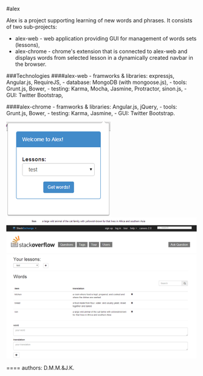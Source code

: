 #alex

Alex is a project supporting learning of new words and phrases. It consists of two sub-projects:
- alex-web - web application providing GUI for management of words sets (lessons),
- alex-chrome - chrome's extension that is connected to alex-web and displays words from selected lesson in a dynamically created navbar in the browser.

###Technologies
####alex-web
	- framworks & libraries: expressjs, Angular.js, RequireJS,
	- database: MongoDB (with mongoose.js),
	- tools: Grunt.js, Bower,
	- testing: Karma, Mocha, Jasmine, Protractor, sinon.js,
	- GUI: Twitter Bootstrap,

####alex-chrome
	- framworks & libraries: Angular.js, jQuery,
	- tools: Grunt.js, Bower,
	- testing: Karma, Jasmine,
	- GUI: Twitter Bootstrap.

![alt tag](https://github.com/johnjs/alex/blob/master/images/chrome-popup.png "Google Chrome extension - popup")
![alt tag](https://github.com/johnjs/alex/blob/master/images/web-navbar.png "Google Chrome extension - result in the browser")
![alt tag](https://github.com/johnjs/alex/blob/master/images/web.png "Alex-web - GUI")

====
authors: D.M.M.&J.K.

